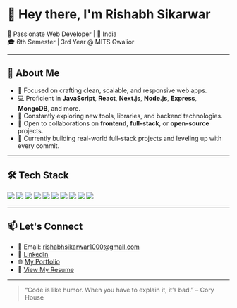 # 👋 Hey there, I'm Rishabh Sikarwar

🚀 Passionate Web Developer | 📍 India  
🎓 6th Semester | 3rd Year @ MITS Gwalior

---

## 🌟 About Me
- 🔧 Focused on crafting clean, scalable, and responsive web apps.
- 💻 Proficient in **JavaScript**, **React**, **Next.js**, **Node.js**, **Express**, **MongoDB**, and more.
- 🔁 Constantly exploring new tools, libraries, and backend technologies.
- 🤝 Open to collaborations on **frontend**, **full-stack**, or **open-source** projects.
- 🎯 Currently building real-world full-stack projects and leveling up with every commit.

---

## 🛠️ Tech Stack
<div>
  <img src="https://img.shields.io/badge/-HTML5-E34F26?logo=html5&logoColor=white" />
  <img src="https://img.shields.io/badge/-CSS3-1572B6?logo=css3&logoColor=white" />
  <img src="https://img.shields.io/badge/-JavaScript-F7DF1E?logo=javascript&logoColor=black" />
  <img src="https://img.shields.io/badge/-React-61DAFB?logo=react&logoColor=black" />
  <img src="https://img.shields.io/badge/-Next.js-000000?logo=nextdotjs&logoColor=white" />
  <img src="https://img.shields.io/badge/-Node.js-339933?logo=nodedotjs&logoColor=white" />
  <img src="https://img.shields.io/badge/-Express-000000?logo=express&logoColor=white" />
  <img src="https://img.shields.io/badge/-MongoDB-47A248?logo=mongodb&logoColor=white" />
  <img src="https://img.shields.io/badge/-TailwindCSS-38B2AC?logo=tailwindcss&logoColor=white" />
  <img src="https://img.shields.io/badge/-Git-F05032?logo=git&logoColor=white" />
</div>

---

## 📫 Let's Connect
- 📧 Email: [rishabhsikarwar1000@gmail.com](mailto:rishabhsikarwar1000@gmail.com)
- 💼 <a href="https://www.linkedin.com/in/rishabhsikarwar/" target="_blank">LinkedIn</a>
- 🌐 <a href="https://portfolio-rishabh-sikarwars-projects.vercel.app/" target="_blank">My Portfolio</a>
- 📄 <a href="https://drive.google.com/file/d/1VWkC0cJOGt6YCZTuH-18DFS4iK43Kpj2/view" target="_blank">View My Resume</a>

---

> “Code is like humor. When you have to explain it, it’s bad.” – Cory House

<!---
rishabh-sikarwar/rishabh-sikarwar is a ✨ special ✨ repository because its `README.md` (this file) appears on your GitHub profile.
You can click the Preview link to take a look at your changes.
--->
